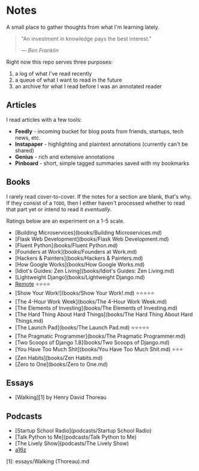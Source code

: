 # Notes

A small place to gather thoughts from what I'm learning lately.

> "An investment in knowledge pays the best interest."
>
> &mdash; <cite>Ben Franklin</cite>

Right now this repo serves three purposes:

1. a log of what I've read recently
2. a queue of what I want to read in the future
3. an archive for what I read before I was an annotated reader

## Articles

I read articles with a few tools:

- **Feedly** - incoming bucket for blog posts from friends, startups, tech news, etc.
- **Instapaper** - highlighting and plaintext annotations (currently can't be shared)
- **Genius** - rich and extensive annotations
- **Pinboard** - short, simple tagged summaries saved with my bookmarks

## Books

I rarely read cover-to-cover. If the notes for a section are blank, that's why. If they consist of a `TODO`, then I either haven't processed whether to read that part yet or intend to read it *eventually*.

Ratings below are an experiment on a 1-5 scale.

- [Building Microservices](books/Building Microservices.md)
- [Flask Web Development](books/Flask Web Development.md)
- [Fluent Python](books/Fluent Python.md)
- [Founders at Work](books/Founders at Work.md)
- [Hackers & Painters](books/Hackers & Painters.md)
- [How Google Works](books/How Google Works.md)
- [Idiot's Guides: Zen Living](books/Idiot's Guides: Zen Living.md)
- [Lightweight Django](books/Lightweight Django.md)
- [Remote](books/Remote.md) ⭐⭐⭐⭐
- [Show Your Work!](books/Show Your Work!.md) ⭐⭐⭐⭐⭐
- [The 4-Hour Work Week](books/The 4-Hour Work Week.md)
- [The Elements of Investing](books/The Elements of Investing.md)
- [The Hard Thing About Hard Things](books/The Hard Thing About Hard Things.md)
- [The Launch Pad](books/The Launch Pad.md) ⭐⭐⭐⭐⭐
- [The Pragmatic Programmer](books/The Pragmatic Programmer.md)
- [Two Scoops of Django 1.8](books/Two Scoops of Django.md)
- [You Have Too Much Shit](books/You Have Too Much Shit.md) ⭐⭐⭐
- [Zen Habits](books/Zen Habits.md)
- [Zero to One](books/Zero to One.md)

## Essays

- [Walking][1] by Henry David Thoreau

## Podcasts

- [Startup School Radio](podcasts/Startup School Radio)
- [Talk Python to Me](podcasts/Talk Python to Me)
- [The Lively Show](podcasts/The Lively Show)
- [a16z](podcasts/a16z)

[1]: essays/Walking (Thoreau).md
